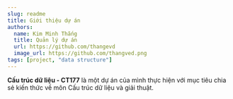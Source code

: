 ```yaml
---
slug: readme
title: Giới thiệu dự án
authors:
  name: Kim Minh Thắng
  title: Quản lý dự án
  url: https://github.com/thangevd
  image_url: https://github.com/thangved.png
tags: [project, "data structure"]
---
```


**Cấu trúc dữ liệu - CT177** là một dự án của mình thực hiện với mục tiêu chia sẻ kiến thức về môn Cấu trúc dữ liệu và giải thuật.
